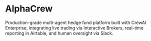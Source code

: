 # AlphaCrew
Production-grade multi-agent hedge fund platform built with CrewAI Enterprise, integrating live trading via Interactive Brokers, real-time reporting in Airtable, and human oversight via Slack.
